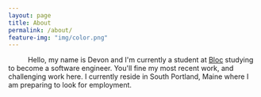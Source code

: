 ```yaml
---
layout: page
title: About
permalink: /about/
feature-img: "img/color.png"
---
```


&nbsp; &nbsp; &nbsp; &nbsp; &nbsp; Hello, my name is Devon and I'm currently a student at [Bloc](http://bloc.io) studying to become a software engineer.  You'll fine my most recent work, and challenging work here.  I currently reside in South Portland, Maine where I am preparing to look for employment.
